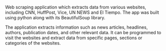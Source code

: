 Web scraping application which extracts data from various websites, including CNN, HuffPost, Vice, UN NEWS and El Tiempo. The app was built using python along with its BeautifulSoup library.

The application extracts information such as news articles, headlines, authors, publication dates, and other relevant data. It can be programmed to visit the websites and extract data from specific pages, sections or categories of the websites.
